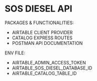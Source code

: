 # SOS DIESEL API

PACKAGES & FUNCTIONALITIES:
* AIRTABLE CLIENT PROVIDER
* CATALOG EXPRESS ROUTES
* POSTMAN API DOCUMENTATION

ENV FILE:
* AIRTABLE_ADMIN_ACCESS_TOKEN
* AIRTABLE_SOS_DIESEL_DATABASE_ID
* AIRTABLE_CATALOG_TABLE_ID
